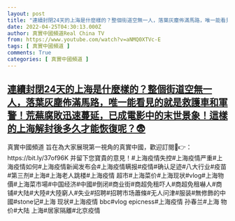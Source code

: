 ```yaml
---
layout: post
title: "連續封閉24天的上海是什麼樣的？整個街道空無一人，落葉灰塵佈滿馬路，唯一能看見的就是救護車和軍警！荒蕪腐敗迅速蔓延，已成電影中的末世景象！這樣的上海解封後多久才能恢復呢？😨"
date: 2022-04-25T04:30:13.000Z
author: 真實中國頻道Real China TV
from: https://www.youtube.com/watch?v=aNMQ0XTVc-E
tags: [ 真實中國頻道 ]
comments: True
categories: [ 真實中國頻道 ]
---
```

<!--1650861013000-->
[連續封閉24天的上海是什麼樣的？整個街道空無一人，落葉灰塵佈滿馬路，唯一能看見的就是救護車和軍警！荒蕪腐敗迅速蔓延，已成電影中的末世景象！這樣的上海解封後多久才能恢復呢？😨](https://www.youtube.com/watch?v=aNMQ0XTVc-E)
------

<div>
真實中國頻道 旨在為大家展現第一視角的真實中國，歡迎訂閱💖👉：https://bit.ly/37of96K  并留下您寶貴的意見！#上海疫情失控#上海疫情严重#上海疫情如何#上海疫情新闻发布会#上海疫情瞒报#疫情#确认足迹#八大行业#疫苗#第三剂#上海#上海老人跳楼#上海疫情 超市#上海菜价#上海现状#vlog#上海物價#上海菜市場#中国经济#中國#倒闭#商业街#商超免租吓人#商超免租嚇人#商铺#大陆#大陸#大陸窮人#失业#招聘#招聘市场蕭條#无人问津#服装#無修飾的中國#stone记#上海 现状#上海疫情 bbc#vlog epicness#上海疫情 孙春兰#上海 物价#大陆 上海#居家隔離#北京疫情
</div>
